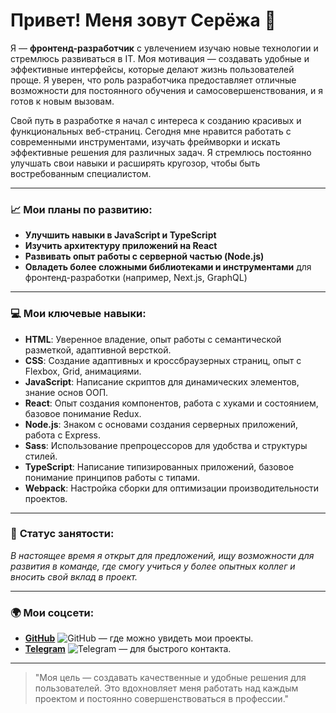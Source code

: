 # Привет! Меня зовут **Серёжа** 👋

Я — **фронтенд-разработчик** с увлечением изучаю новые технологии и стремлюсь развиваться в IT. Моя мотивация — создавать удобные и эффективные интерфейсы, которые делают жизнь пользователей проще. Я уверен, что роль разработчика предоставляет отличные возможности для постоянного обучения и самосовершенствования, и я готов к новым вызовам.

Свой путь в разработке я начал с интереса к созданию красивых и функциональных веб-страниц. Сегодня мне нравится работать с современными инструментами, изучать фреймворки и искать эффективные решения для различных задач. Я стремлюсь постоянно улучшать свои навыки и расширять кругозор, чтобы быть востребованным специалистом.

---

### 📈 **Мои планы по развитию:**
- **Улучшить навыки в JavaScript и TypeScript**
- **Изучить архитектуру приложений на React**
- **Развивать опыт работы с серверной частью (Node.js)**
- **Овладеть более сложными библиотеками и инструментами** для фронтенд-разработки (например, Next.js, GraphQL)

---

### 💻 **Мои ключевые навыки:**
- **HTML**: Уверенное владение, опыт работы с семантической разметкой, адаптивной версткой.
- **CSS**: Создание адаптивных и кроссбраузерных страниц, опыт с Flexbox, Grid, анимациями.
- **JavaScript**: Написание скриптов для динамических элементов, знание основ ООП.
- **React**: Опыт создания компонентов, работа с хуками и состоянием, базовое понимание Redux.
- **Node.js**: Знаком с основами создания серверных приложений, работа с Express.
- **Sass**: Использование препроцессоров для удобства и структуры стилей.
- **TypeScript**: Написание типизированных приложений, базовое понимание принципов работы с типами.
- **Webpack**: Настройка сборки для оптимизации производительности проектов.

---

### 📅 **Статус занятости**:
*В настоящее время я открыт для предложений, ищу возможности для развития в команде, где смогу учиться у более опытных коллег и вносить свой вклад в проект.*

---

### 🌍 **Мои соцсети**:
- [**GitHub**](https://github.com/Leonablu) ![GitHub](https://img.shields.io/badge/GitHub-000000?style=flat&logo=github&logoColor=white) — где можно увидеть мои проекты.
- [**Telegram**](https://t.me/LeonaBluDev) ![Telegram](https://img.shields.io/badge/Telegram-0088cc?style=flat&logo=telegram&logoColor=white) — для быстрого контакта.

---

> "Моя цель — создавать качественные и удобные решения для пользователей. Это вдохновляет меня работать над каждым проектом и постоянно совершенствоваться в профессии."
